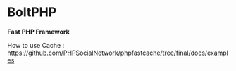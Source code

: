 # BoltPHP
**Fast PHP Framework**

How to use Cache :
https://github.com/PHPSocialNetwork/phpfastcache/tree/final/docs/examples


